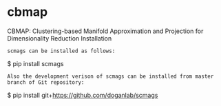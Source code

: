 # cbmap
CBMAP: Clustering-based Manifold Approximation and Projection for Dimensionality Reduction
Installation

    scmags can be installed as follows:

$ pip install scmags

    Also the development verison of scmags can be installed from master branch of Git repository:

$ pip install git+https://github.com/doganlab/scmags
